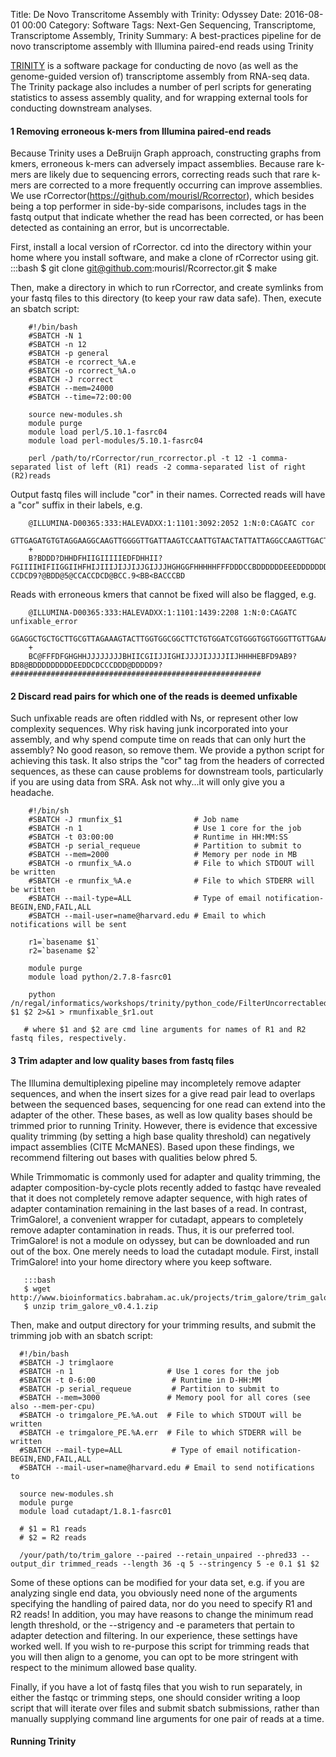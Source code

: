 Title: De Novo Transcritome Assembly with Trinity: Odyssey
Date: 2016-08-01 00:00
Category: Software
Tags: Next-Gen Sequencing, Transcriptome, Transcriptome Assembly, Trinity
Summary: A best-practices pipeline for de novo transcriptome assembly with Illumina paired-end reads using Trinity


[TRINITY](https://github.com/trinityrnaseq/trinityrnaseq/wiki) is a software package for conducting de novo (as well as the genome-guided version of) transcriptome assembly from RNA-seq data. The Trinity package also includes a number of perl scripts for generating statistics to assess assembly quality, and for wrapping external tools for conducting downstream analyses. 



#### 1  Removing erroneous k-mers from Illumina paired-end reads

Because Trinity uses a DeBruijn Graph approach, constructing graphs from kmers, erroneous k-mers can adversely impact assemblies. Because rare k-mers are likely due to sequencing errors, correcting reads such that rare k-mers are corrected to a more frequently occurring can improve assemblies. We use rCorrector(https://github.com/mourisl/Rcorrector), which besides being a top performer in side-by-side comparisons, includes tags in the fastq output that indicate whether the read has been corrected, or has been detected as containing an error, but is uncorrectable.

First, install a local version of rCorrector. cd into the directory within your home where you install software, and make a clone of rCorrector using git.
       	:::bash
	$ git clone git@github.com:mourisl/Rcorrector.git
        $ make

Then, make a directory in which to run rCorrector, and create symlinks from your fastq files to this directory (to keep your raw data safe). Then, execute an sbatch script:

        #!/bin/bash 
        #SBATCH -N 1
        #SBATCH -n 12
        #SBATCH -p general
        #SBATCH -e rcorrect_%A.e
        #SBATCH -o rcorrect_%A.o
        #SBATCH -J rcorrect
        #SBATCH --mem=24000
        #SBATCH --time=72:00:00
        
        source new-modules.sh
        module purge
        module load perl/5.10.1-fasrc04
        module load perl-modules/5.10.1-fasrc04
         
        perl /path/to/rCorrector/run_rcorrector.pl -t 12 -1 comma-separated list of left (R1) reads -2 comma-separated list of right (R2)reads

Output fastq files will include "cor" in their names. Corrected reads will have a "cor" suffix in their labels, e.g.
        
        @ILLUMINA-D00365:333:HALEVADXX:1:1101:3092:2052 1:N:0:CAGATC cor
        GTTGAGATGTGTAGGAAGGCAAGTTGGGGTTGATTAAGTCCAATTGTAACTATTATTAGGCCAAGTTGACTTGATGTCGAGAAGGCAATAATTTTTTTAATGTCGTTTTGTGTCAGGGCGCAAATTGCTGTAAATGCAGTGGTTATGGCC
        +
        B?BDDD?DHHDFHIIGIIIIIEDFDHHII?FGIIIIHIFIIGGIIHFHIJIIIJIJJIJJGIJJJHGHGGFHHHHHFFFDDDCCBDDDDDDEEEDDDDDDDDCDB@BBBD?CCDCD9?@BDD@5@CCACCDCD@BCC.9<BB<BACCCBD

Reads with erroneous kmers that cannot be fixed will also be flagged, e.g.

        @ILLUMINA-D00365:333:HALEVADXX:1:1101:1439:2208 1:N:0:CAGATC unfixable_error
        GGAGGCTGCTGCTTGCGTTAGAAAGTACTTGGTGGCGGCTTCTGTGGATCGTGGGTGGTGGGTTGTTGAAATAATTGGAATAATTGATAGGGTANTAANNNNNNNNNNNNNNNNNNNNNNNNNNNNNNNNNNNNNNNNNNNNNNNNNATC
        +
        BC@FFFDFGHGHHJJJJJJJJBHIICGIIJJIGHIJJJJIJJJJIIJHHHHEBFD9AB9?BD8@BDDDDDDDDDEEDDCDCCCDDD@DDDDD9?########################################################

#### 2  Discard read pairs for which one of the reads is deemed unfixable

Such unfixable reads are often riddled with Ns, or represent other low complexity sequences. Why risk having junk incorporated into your assembly, and why spend compute time on reads that can only hurt the assembly? No good reason, so remove them. We provide a python script for achieving this task. It also strips the "cor" tag from the headers of corrected sequences, as these can cause problems for downstream tools, particularly if you are using data from SRA. Ask not why...it will only give you a headache. 
       
        #!/bin/sh
        #SBATCH -J rmunfix_$1                # Job name
        #SBATCH -n 1                         # Use 1 core for the job
        #SBATCH -t 03:00:00                  # Runtime in HH:MM:SS
        #SBATCH -p serial_requeue            # Partition to submit to
        #SBATCH --mem=2000                   # Memory per node in MB
        #SBATCH -o rmunfix_%A.o              # File to which STDOUT will be written
        #SBATCH -e rmunfix_%A.e              # File to which STDERR will be written
        #SBATCH --mail-type=ALL              # Type of email notification- BEGIN,END,FAIL,ALL
        #SBATCH --mail-user=name@harvard.edu # Email to which notifications will be sent

        r1=`basename $1`
        r2=`basename $2`

        module purge
        module load python/2.7.8-fasrc01

        python /n/regal/informatics/workshops/trinity/python_code/FilterUncorrectabledPEfastq.py $1 $2 2>&1 > rmunfixable_$r1.out
         
       # where $1 and $2 are cmd line arguments for names of R1 and R2 fastq files, respectively.

#### 3   Trim adapter and low quality bases from fastq files

The Illumina demultiplexing pipeline may incompletely remove adapter sequences, and when the insert sizes for a give read pair lead to overlaps between the sequenced bases, sequencing for one read can extend into the adapter of the other. These bases, as well as low quality bases should be trimmed prior to running Trinity. However, there is evidence that excessive quality trimming (by setting a high base quality threshold) can negatively impact assemblies (CITE McMANES). Based upon these findings, we recommend filtering out bases with qualities below phred 5. 

While Trimmomatic is commonly used for adapter and quality trimming, the adapter composition-by-cycle plots recently added to fastqc have revealed that it does not completely remove adapter sequence, with high rates of adapter contamination remaining in the last bases of a read. In contrast, TrimGalore!, a convenient wrapper for cutadapt, appears to completely remove adapter contamination in reads. Thus, it is our preferred tool. TrimGalore! is not a module on odyssey, but can be downloaded and run out of the box. One merely needs to load the cutadapt module. First, install TrimGalore! into your home directory where you keep software.

       :::bash
       $ wget http://www.bioinformatics.babraham.ac.uk/projects/trim_galore/trim_galore_v0.4.1.zip
       $ unzip trim_galore_v0.4.1.zip

Then, make and output directory for your trimming results, and submit the trimming job with an sbatch script:

      #!/bin/bash
      #SBATCH -J trimglaore
      #SBATCH -n 1                     # Use 1 cores for the job
      #SBATCH -t 0-6:00                 # Runtime in D-HH:MM
      #SBATCH -p serial_requeue         # Partition to submit to
      #SBATCH --mem=3000               # Memory pool for all cores (see also --mem-per-cpu)
      #SBATCH -o trimgalore_PE.%A.out  # File to which STDOUT will be written
      #SBATCH -e trimgalore_PE.%A.err  # File to which STDERR will be written
      #SBATCH --mail-type=ALL           # Type of email notification- BEGIN,END,FAIL,ALL
      #SBATCH --mail-user=name@harvard.edu # Email to send notifications to
     
      source new-modules.sh
      module purge
      module load cutadapt/1.8.1-fasrc01

      # $1 = R1 reads
      # $2 = R2 reads

      /your/path/to/trim_galore --paired --retain_unpaired --phred33 --output_dir trimmed_reads --length 36 -q 5 --stringency 5 -e 0.1 $1 $2
 
 Some of these options can be modified for your data set, e.g. if you are analyzing single end data, you obviously need none of the arguments specifying the handling of paired data, nor do you need to specify R1 and R2 reads! In addition, you may have reasons to change the minimum read length threshold, or the --strigency and -e parameters that pertain to adapter detection and filtering. In our experience, these settings have worked well. If you wish to re-purpose this script for trimming reads that you will then align to a genome, you can opt to be more stringent with respect to the minimum allowed base quality.

Finally, if you have a lot of fastq files that you wish to run separately, in either the fastqc or trimming steps, one should consider writing a loop script that will iterate over files and submit sbatch submissions, rather than manually supplying command line arguments for one pair of reads at a time.

#### Running Trinity 

